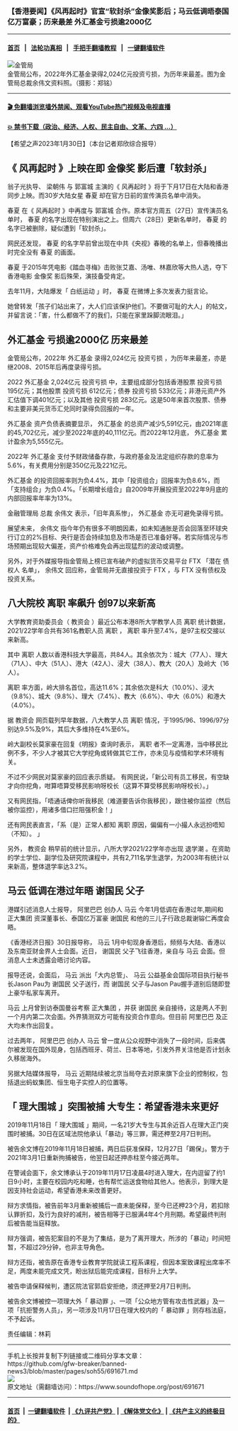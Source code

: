 ### 【香港要闻】《风再起时》官宣“软封杀”金像奖影后；马云低调晤泰国亿万富豪；历来最差 外汇基金亏损逾2000亿
------------------------

#### [首页](https://github.com/gfw-breaker/banned-news3/blob/master/README.md) &nbsp;&nbsp;|&nbsp;&nbsp; [法轮功真相](https://github.com/begood0513/basic/blob/master/README.md)  &nbsp;&nbsp;|&nbsp;&nbsp; [手把手翻墙教程](https://github.com/gfw-breaker/guides/wiki)  &nbsp;&nbsp;|&nbsp;&nbsp; [一键翻墙软件](https://github.com/gfw-breaker/nogfw/blob/master/README.md)  



<div><img alt="金管局" src="https://img.soundofhope.org/2021-10/yu-1634557773342.jpg"/>
<br/><figcaption class="caption">
 金管局公布，2022年外汇基金录得2,024亿元投资亏损，为历年来最差。图为金管局总裁余伟文资料照。（摄影：郑铭）
</figcaption></div><hr/>

#### [ 🎬  免翻墙浏览墙外禁闻、观看YouTube热门视频及电视直播](https://github.com/gfw-breaker/HelloWorld)

#### [ 💥  禁书下载（政治、经济、人权、民主自由、文革、六四 ...）](https://github.com/gfw-breaker/books/blob/master/README.md)

<div><div class="Content__Wrapper sc-1bvya0-0 elmmKw article_body" itemprop="articleBody">
 <div id="post_place_1">
 </div>
 <p class="meta-top">
  <span class="meta">
   【希望之声2023年1月30日】（本台记者郑欣综合报导）
  </span>
 </p>
 <h2>
  <strong>
   《
   <ok href="/term/833427">
    风再起时
   </ok>
   》上映在即
   <ok href="/term/92392">
    金像奖
   </ok>
   影后遭「软封杀」
  </strong>
 </h2>
 <p>
  翁子光执导、
  <ok href="/term/247744">
   梁朝伟
  </ok>
  与
  <ok href="/term/86228">
   郭富城
  </ok>
  主演的《
  <ok href="/term/833427">
   风再起时
  </ok>
  》将于下月17日在大陆和香港同步上映。而30岁大陆女星
  <ok href="/term/37083">
   春夏
  </ok>
  却在官方日前的宣传演员名单中消失。
 </p>
 <p>
  <ok href="/term/37083">
   春夏
  </ok>
  在《
  <ok href="/term/833427">
   风再起时
  </ok>
  》中再度与
  <ok href="/term/86228">
   郭富城
  </ok>
  合作。原本官方周五（27日）宣传演员名单时，
  <ok href="/term/37083">
   春夏
  </ok>
  的名字出现在特别演出之上。但周六（28日）更新名单时，
  <ok href="/term/37083">
   春夏
  </ok>
  的名字已被删除，疑似遭到「软封杀」。
 </p>
 <p>
  网民还发现，
  <ok href="/term/37083">
   春夏
  </ok>
  的名字早前曾出现在中共《央视》春晚的名单上，但春晚播出时完全没有
  <ok href="/term/37083">
   春夏
  </ok>
  的画面。
 </p>
 <p>
  <ok href="/term/37083">
   春夏
  </ok>
  于2015年凭电影《踏血寻梅》击败张艾嘉、汤唯、林嘉欣等大热人选，夺下香港电影
  <ok href="/term/92392">
   金像奖
  </ok>
  影后殊荣，演技备受肯定。
 </p>
 <p>
  去年11月，大陆爆发「
  <ok href="/term/813087">
   白纸运动
  </ok>
  」时，
  <ok href="/term/37083">
   春夏
  </ok>
  在微博上多次发表力挺言论。
 </p>
 <p>
  她曾转发「孩子们站出来了，大人们应该保护他们。不要做可耻的大人」的帖文，并留言说：「害，什么都做不了的我们，只能在家里跺脚流眼泪。」
 </p>
 <h2>
  <strong>
   <ok href="/term/629751">
    外汇基金
   </ok>
   亏损逾2000亿 历来最差
  </strong>
 </h2>
 <p>
  金管局公布，2022年
  <ok href="/term/629751">
   外汇基金
  </ok>
  录得2,024亿元
  <ok href="/term/629754">
   投资亏损
  </ok>
  ，为历年来最差，亦是继2008、2015年后再度录得亏损。
 </p>
 <p>
  2022
  <ok href="/term/629751">
   外汇基金
  </ok>
  2,024亿元
  <ok href="/term/629754">
   投资亏损
  </ok>
  中，主要组成部分包括香港股票
  <ok href="/term/629754">
   投资亏损
  </ok>
  195亿元；其他股票
  <ok href="/term/629754">
   投资亏损
  </ok>
  612亿元；债券
  <ok href="/term/629754">
   投资亏损
  </ok>
  533亿元；非港元资产外汇估值下调401亿元；以及其他
  <ok href="/term/629754">
   投资亏损
  </ok>
  283亿元。这是50年来首次股票、债券和主要非美元货币汇兑同时录得负回报的一年。
 </p>
 <p>
  <ok href="/term/629751">
   外汇基金
  </ok>
  资产负债表摘要显示，
  <ok href="/term/629751">
   外汇基金
  </ok>
  的总资产减少5,591亿元，由2021年底的45,702亿元，减少至2022年底的40,111亿元。而2022年12月底，
  <ok href="/term/629751">
   外汇基金
  </ok>
  累计盈余为5,555亿元。
 </p>
 <p>
  2022年
  <ok href="/term/629751">
   外汇基金
  </ok>
  支付予财政储备存款，与政府基金及法定组织存款的息率为5.6%，有关费用分别是350亿元及221亿元。
 </p>
 <p>
  <ok href="/term/629751">
   外汇基金
  </ok>
  的投资回报率则为负4.4%，其中「投资组合」回报率为负8.6%，而「支持组合」为负0.4%。「长期增长组合」自2009年开展投资至2022年9月底的内部回报率年率为13%。
 </p>
 <p>
  <ok href="/term/47948">
   金融管理局
  </ok>
  总裁
  <ok href="/term/410446">
   余伟文
  </ok>
  表示，「旧年真系惨」，
  <ok href="/term/629751">
   外汇基金
  </ok>
  亦无可避免录得亏损。
 </p>
 <p>
  展望未来，
  <ok href="/term/410446">
   余伟文
  </ok>
  指今年仍有很多不明朗因素，如未知通胀是否会回落至环球央行订立的2%目标、央行是否会持续加息及市场是否已准备好等。若实际情况与市场预期出现较大偏差，资产价格难免会再出现猛烈的波动或调整。
 </p>
 <p>
  另外，对于外媒报导指金管局上榜已宣布破产的虚拟货币交易平台
  <ok href="/term/807906">
   FTX
  </ok>
  「潜在
  <ok href="/term/187448">
   债权人
  </ok>
  名单」，
  <ok href="/term/410446">
   余伟文
  </ok>
  回应称，金管局并无直接投资于
  <ok href="/term/807906">
   FTX
  </ok>
  ，与
  <ok href="/term/807906">
   FTX
  </ok>
  没有债权及投资关系。
 </p>
 <h2>
  <strong>
   八大院校
   <ok href="/term/10684">
    离职
   </ok>
   率飙升 创97以来新高
  </strong>
 </h2>
 <p>
  大学教育资助委员会（
  <ok href="/term/833616">
   教资会
  </ok>
  ）最近公布本港8所大学教学人员
  <ok href="/term/10684">
   离职
  </ok>
  统计数据，2021/22学年合共有361名教职人员
  <ok href="/term/10684">
   离职
  </ok>
  ，
  <ok href="/term/10684">
   离职
  </ok>
  率升至7.4%，是97主权交接以来新高。
 </p>
 <p>
  其中
  <ok href="/term/10684">
   离职
  </ok>
  人数以香港科技大学最高，共84人。其余依次为：城大（77人）、理大（71人）、中大（51人）、港大（42人）、浸大（38人）、教大（20人）及岭大（16人）。
 </p>
 <p>
  <ok href="/term/10684">
   离职
  </ok>
  率方面，岭大排名首位，高达11.6%；其余依次是科大（10.0%）、浸大（9.8%）、城大（9.8%）、理大（7.4%）、教大（6.6%）、中大（6.0%）和港大（4.0%）。
 </p>
 <p>
  据
  <ok href="/term/833616">
   教资会
  </ok>
  网页载列早年数据，八大教学人员
  <ok href="/term/10684">
   离职
  </ok>
  情况，于1995/96、1996/97分别达9.5%及9%，其后大多维持在4%至6%。
 </p>
 <p>
  岭大副校长莫家豪在回复《明报》查询时表示，
  <ok href="/term/10684">
   离职
  </ok>
  者不一定离港，当中移民比例不多，不少人才被其它大学挖角或转做其它工作，亦未见与疫情和学术环境有关。
 </p>
 <p>
  不过不少网民对莫家豪的回应表示质疑。 有网民说，「新公司有员工移民，有空缺才向你挖角，咁算唔算受移民影响呀校长（这算不算受移民影响呀校长）。」
 </p>
 <p>
  又有网民指，「唔通话俾你听我移民（难道要告诉你我移民），跟住被你监控（然后被你监控），用诸多借口拦阻强积金！」
 </p>
 <p>
  还有网民表直言，「系（是）正常人都知
  <ok href="/term/10684">
   离职
  </ok>
  原因，偏偏有一小撮人永远扮唔知（不知）。 」
 </p>
 <p>
  另外，
  <ok href="/term/833616">
   教资会
  </ok>
  稍早前的统计显示，八所大学2021/22学年亦出现
  <ok href="/term/506336">
   退学潮
  </ok>
  。在资助的学士学位、副学位及研究院课程中，共有2,711名学生退学，为2003年有统计以来新高，整体退学率达3.2%。
 </p>
 <h2>
  <strong>
   <ok href="/term/15935">
    马云
   </ok>
   低调在港过年晤
   <ok href="/term/833619">
    谢国民
   </ok>
   父子
  </strong>
 </h2>
 <p>
  港媒引述消息人士报导，
  <ok href="/term/11852">
   阿里巴巴
  </ok>
  创办人
  <ok href="/term/15935">
   马云
  </ok>
  今年1月低调在香港过年,期间和
  <ok href="/term/269581">
   正大集团
  </ok>
  资深董事长、泰国亿万富豪
  <ok href="/term/833619">
   谢国民
  </ok>
  和他的三儿子行政总裁谢镕仁再度会晤。
 </p>
 <p>
  《香港经济日报》30日报导称，
  <ok href="/term/15935">
   马云
  </ok>
  1月中旬现身香港后，频频与大陆、香港以及东南亚财金界人士会面。近日，
  <ok href="/term/833619">
   谢国民
  </ok>
  父子飞往香港，亲自与
  <ok href="/term/15935">
   马云
  </ok>
  会面。但消息人士未透露会晤讨论内容。
 </p>
 <p>
  报导还说，会面后，
  <ok href="/term/15935">
   马云
  </ok>
  派出「大内总管」、
  <ok href="/term/15935">
   马云
  </ok>
  公益基金会国际项目执行秘书长Jason Pau为
  <ok href="/term/833619">
   谢国民
  </ok>
  父子送行，而
  <ok href="/term/833619">
   谢国民
  </ok>
  父子与Jason Pau握手道别后随即登上豪华私家车离开。
 </p>
 <p>
  <ok href="/term/15935">
   马云
  </ok>
  上月曾到访泰国曼谷考察
  <ok href="/term/269581">
   正大集团
  </ok>
  ，并获
  <ok href="/term/833619">
   谢国民
  </ok>
  亲自接待，这是两人不到一个月内第二次会面。外界猜测双方可能有投资合作意向。但目前
  <ok href="/term/11852">
   阿里巴巴
  </ok>
  及正大均未作出回复。
 </p>
 <p>
  过去两年，
  <ok href="/term/11852">
   阿里巴巴
  </ok>
  创办人
  <ok href="/term/15935">
   马云
  </ok>
  曾一度从公众视野中消失了一段时间，后来偶尔被发现在国外现身，包括西班牙、荷兰、日本等地，引发外界关注他是否计划永久移居海外。
 </p>
 <p>
  另据大陆媒体报导，
  <ok href="/term/15935">
   马云
  </ok>
  近期陆续被北京当局夺去对原来旗下企业的控制权，包括退出蚂蚁集团、恒生电子实控人的位置等。
 </p>
 <h2>
  <strong>
   「
   <ok href="/term/387382">
    理大围城
   </ok>
   」突围被捕 大专生：希望香港未来更好
  </strong>
 </h2>
 <p>
  2019年11月18日「
  <ok href="/term/387382">
   理大围城
  </ok>
  」期间，一名21岁大专生与其余近百人在理大正门突围时被捕。30日在区域法院他承认「暴动」等三罪，需还柙至2月7日判刑。
 </p>
 <p>
  被告余文博在2019年11月18日被捕，两日后获准保释，12月27日「踢保」。警方于2021年3月1日重新拘捕被告，他翌日起还押赤柱至今接近两年。
 </p>
 <p>
  在警诫会面下，余文博承认于2019年11月17日凌晨4时进入理大，在内逗留了约1日9小时，主要在校园内吃和睡，也有帮忙运送食物给其他人。他表示，到理大是因支持社会运动，希望香港未来改善更好。
 </p>
 <p>
  辩方求情指，被告前年3月重新被捕后一直未能保释，至今已还柙23个月，若扣除认罪折扣，及行为良好的减刑，被告相等于已服满4年4个月刑期。希望最终判刑后被告能当庭释放。
 </p>
 <p>
  辩方强调，被告犯案目的不是为了集结，是为了离开理大，所涉的「暴动」时间短暂，不超过29分钟，也非主导角色。
 </p>
 <p>
  辩方还指，被告原在香港专业教育学院就读工程系课程，但因本案致课程出席率不足，两度未能完成文凭，盼出狱后能完成课程，目标升上大学。
 </p>
 <p>
  被告申请保释候判，遭区院法官郭启安拒绝，须还押至2月7日判刑。
 </p>
 <p>
  被告余文博被控一项理大外「
  <ok href="/term/91786">
   暴动罪
  </ok>
  」、一项「公众地方管有攻击性武器」及一项「抗拒警务人员」，另一项涉及11月17日在理大校内的「
  <ok href="/term/91786">
   暴动罪
  </ok>
  」则存档法庭，不予起诉。
 </p>
 <p class="meta-btm">
  责任编辑：林莉
 </p>
</div>
</div>
<hr/>
手机上长按并复制下列链接或二维码分享本文章：<br/>
https://github.com/gfw-breaker/banned-news3/blob/master/pages/soh55/691671.md <br/>
<a href='https://github.com/gfw-breaker/banned-news3/blob/master/pages/soh55/691671.md'><img src='https://github.com/gfw-breaker/banned-news3/blob/master/pages/soh55/691671.md.png'/></a> <br/>
原文地址（需翻墙访问）：https://www.soundofhope.org/post/691671


------------------------
#### [首页](https://github.com/gfw-breaker/banned-news3/blob/master/README.md) &nbsp;|&nbsp; [一键翻墙软件](https://github.com/gfw-breaker/nogfw/blob/master/README.md) &nbsp;| [《九评共产党》](https://github.com/gfw-breaker/9ping.md/blob/master/README.md#九评之一评共产党是什么) | [《解体党文化》](https://github.com/gfw-breaker/jtdwh.md/blob/master/README.md) | [《共产主义的终极目的》](https://github.com/gfw-breaker/gczydzjmd.md/blob/master/README.md)


<img src='http://gfw-breaker.win/banned-news3/pages/soh55/691671.md' width='0px' height='0px'/>